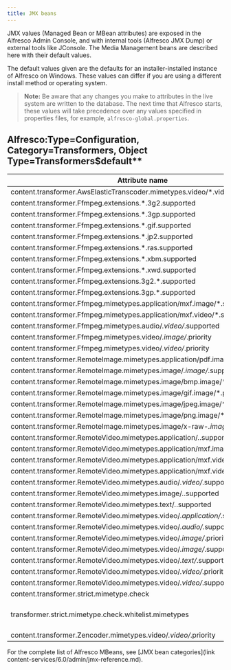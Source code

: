 ```yaml
---
title: JMX beans
---
```


JMX values (Managed Bean or MBean attributes) are exposed in the Alfresco Admin Console, and with internal tools (Alfresco JMX Dump) or external tools like JConsole. The Media Management beans are described here with their default values.

The default values given are the defaults for an installer-installed instance of Alfresco on Windows. These values can differ if you are using a different install method or operating system.

> **Note:** Be aware that any changes you make to attributes in the live system are written to the database. The next time that Alfresco starts, these values will take precedence over any values specified in properties files, for example, `alfresco-global.properties`.

## Alfresco:Type=Configuration, Category=Transformers, Object Type=Transformers$default**

|Attribute name|Example value|
|--------------|-------------|
|content.transformer.AwsElasticTranscoder.mimetypes.video/*.video/mp4.priority|`110`|
|content.transformer.Ffmpeg.extensions.*.3g2.supported|`false`|
|content.transformer.Ffmpeg.extensions.*.3gp.supported|`false`|
|content.transformer.Ffmpeg.extensions.*.gif.supported|`false`|
|content.transformer.Ffmpeg.extensions.*.jp2.supported|`false`|
|content.transformer.Ffmpeg.extensions.*.ras.supported|`false`|
|content.transformer.Ffmpeg.extensions.*.xbm.supported|`false`|
|content.transformer.Ffmpeg.extensions.*.xwd.supported|`false`|
|content.transformer.Ffmpeg.extensions.3g2.*.supported|`false`|
|content.transformer.Ffmpeg.extensions.3gp.*.supported|`false`|
|content.transformer.Ffmpeg.mimetypes.application/mxf.image/*.supported|`false`|
|content.transformer.Ffmpeg.mimetypes.application/mxf.video/*.supported|`false`|
|content.transformer.Ffmpeg.mimetypes.audio/*.video/*.supported|`false`|
|content.transformer.Ffmpeg.mimetypes.video/*.image/*.priority|`50`|
|content.transformer.Ffmpeg.mimetypes.video/*.video/*.priority|`150`|
|content.transformer.RemoteImage.mimetypes.application/pdf.image/*.supported|`false`|
|content.transformer.RemoteImage.mimetypes.image/*.image/*.supported|`false`|
|content.transformer.RemoteImage.mimetypes.image/bmp.image/*.priority|`150`|
|content.transformer.RemoteImage.mimetypes.image/gif.image/*.priority|`150`|
|content.transformer.RemoteImage.mimetypes.image/jpeg.image/*.priority|`150`|
|content.transformer.RemoteImage.mimetypes.image/png.image/*.priority|`150`|
|content.transformer.RemoteImage.mimetypes.image/x-raw-*.image/*.priority|`50`|
|content.transformer.RemoteVideo.mimetypes.application/*.*.supported|`false`|
|content.transformer.RemoteVideo.mimetypes.application/mxf.image/*.supported|`false`|
|content.transformer.RemoteVideo.mimetypes.application/mxf.video/*.priority|`100`|
|content.transformer.RemoteVideo.mimetypes.application/mxf.video/*.supported|`false`|
|content.transformer.RemoteVideo.mimetypes.audio/*.video/*.supported|`false`|
|content.transformer.RemoteVideo.mimetypes.image/*.*.supported|`false`|
|content.transformer.RemoteVideo.mimetypes.text/*.*.supported|`false`|
|content.transformer.RemoteVideo.mimetypes.video/*.application/*.supported|`false`|
|content.transformer.RemoteVideo.mimetypes.video/*.audio/*.supported|`false`|
|content.transformer.RemoteVideo.mimetypes.video/*.image/*.priority|`150`|
|content.transformer.RemoteVideo.mimetypes.video/*.image/*.supported|`false`|
|content.transformer.RemoteVideo.mimetypes.video/*.text/*.supported|`false`|
|content.transformer.RemoteVideo.mimetypes.video/*.video/*.priority|`50`|
|content.transformer.RemoteVideo.mimetypes.video/*.video/*.supported|`false`|
|content.transformer.strict.mimetype.check|`true`|
|transformer.strict.mimetype.check.whitelist.mimetypes|`application/eps;application/postscript;application/illustrator;application/pdf;application/x-tar;application/x-gtar;application/acp;application/zip;application/vnd.stardivision.math;application/x-tika-msoffice;image/x-raw-adobe;image/tiff`|
|content.transformer.Zencoder.mimetypes.video/*.video/*.priority|`100`|

For the complete list of Alfresco MBeans, see [JMX bean categories](link content-services/6.0/admin/jmx-reference.md).

